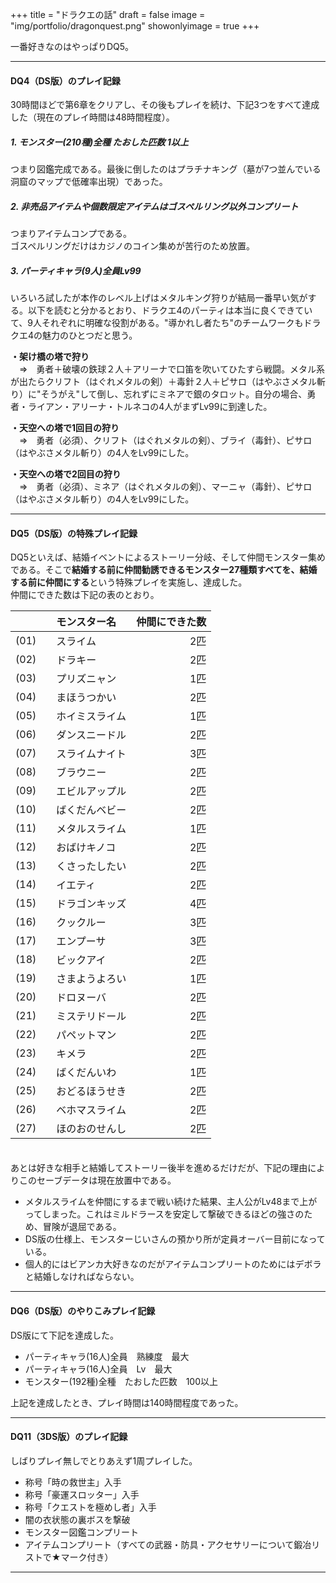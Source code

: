 +++
title = "ドラクエの話"
draft = false
image = "img/portfolio/dragonquest.png"
showonlyimage = true
+++

一番好きなのはやっぱりDQ5。
<!--more-->

***
#### DQ4（DS版）のプレイ記録

30時間ほどで第6章をクリアし、その後もプレイを続け、下記3つをすべて達成した（現在のプレイ時間は48時間程度）。

##### 1. モンスター(210種)全種 たおした匹数 1以上
つまり図鑑完成である。最後に倒したのはプラチナキング（墓が7つ並んでいる洞窟のマップで低確率出現）であった。

##### 2. 非売品アイテムや個数限定アイテムはゴスペルリング以外コンプリート
つまりアイテムコンプである。  
ゴスペルリングだけはカジノのコイン集めが苦行のため放置。

##### 3. パーティキャラ(9人)全員Lv99
いろいろ試したが本作のレベル上げはメタルキング狩りが結局一番早い気がする。以下を読むと分かるとおり、ドラクエ4のパーティは本当に良くできていて、9人それぞれに明確な役割がある。"導かれし者たち"のチームワークもドラクエ4の魅力のひとつだと思う。  
  
**・架け橋の塔で狩り**  
　⇒　勇者＋破壊の鉄球２人＋アリーナで口笛を吹いてひたすら戦闘。メタル系が出たらクリフト（はぐれメタルの剣）＋毒針２人＋ピサロ（はやぶさメタル斬り）に"そうがえ"して倒し、忘れずにミネアで銀のタロット。自分の場合、勇者・ライアン・アリーナ・トルネコの4人がまずLv99に到達した。  
  
**・天空への塔で1回目の狩り**  
　⇒　勇者（必須）、クリフト（はぐれメタルの剣）、ブライ（毒針）、ピサロ（はやぶさメタル斬り）の4人をLv99にした。  
  
**・天空への塔で2回目の狩り**  
　⇒　勇者（必須）、ミネア（はぐれメタルの剣）、マーニャ（毒針）、ピサロ（はやぶさメタル斬り）の4人をLv99にした。  

***
#### DQ5（DS版）の特殊プレイ記録

DQ5といえば、結婚イベントによるストーリー分岐、そして仲間モンスター集めである。そこで**結婚する前に仲間勧誘できるモンスター27種類すべてを、結婚する前に仲間にする**という特殊プレイを実施し、達成した。  
仲間にできた数は下記の表のとおり。

|  | モンスター名 | 仲間にできた数 |
|:-----------|:-----------|------------:|
| (01)　 | スライム       | 2匹 |
| (02)　 | ドラキー       | 2匹 |
| (03)　 | プリズニャン   | 1匹 |
| (04)　 | まほうつかい   | 2匹 |
| (05)　 | ホイミスライム | 1匹 |
| (06)　 | ダンスニードル | 2匹 |
| (07)　 | スライムナイト | 3匹 |
| (08)　 | ブラウニー     | 2匹 |
| (09)　 | エビルアップル | 2匹 |
| (10)　 | ばくだんベビー | 2匹 |
| (11)　 | メタルスライム | 1匹 |
| (12)　 | おばけキノコ   | 2匹 |
| (13)　 | くさったしたい | 2匹 |
| (14)　 | イエティ       | 2匹 |
| (15)　 | ドラゴンキッズ | 4匹 |
| (16)　 | クックルー     | 3匹 |
| (17)　 | エンプーサ     | 3匹 |
| (18)　 | ビックアイ     | 2匹 |
| (19)　 | さまようよろい | 1匹 |
| (20)　 | ドロヌーバ     | 2匹 |
| (21)　 | ミステリドール | 2匹 |
| (22)　 | パペットマン   | 2匹 |
| (23)　 | キメラ         | 2匹 |
| (24)　 | ばくだんいわ   | 1匹 |
| (25)　 | おどるほうせき | 2匹 |
| (26)　 | ベホマスライム | 2匹 |
| (27)　 | ほのおのせんし | 2匹 |

　  
あとは好きな相手と結婚してストーリー後半を進めるだけだが、下記の理由によりこのセーブデータは現在放置中である。
* メタルスライムを仲間にするまで戦い続けた結果、主人公がLv48まで上がってしまった。これはミルドラースを安定して撃破できるほどの強さのため、冒険が退屈である。
* DS版の仕様上、モンスターじいさんの預かり所が定員オーバー目前になっている。
* 個人的にはビアンカ大好きなのだがアイテムコンプリートのためにはデボラと結婚しなければならない。

***
#### DQ6（DS版）のやりこみプレイ記録

DS版にて下記を達成した。

* パーティキャラ(16人)全員　熟練度　最大
* パーティキャラ(16人)全員　Lv　最大
* モンスター(192種)全種　たおした匹数　100以上

上記を達成したとき、プレイ時間は140時間程度であった。

***
#### DQ11（3DS版）のプレイ記録

しばりプレイ無しでとりあえず1周プレイした。

* 称号「時の救世主」入手
* 称号「豪運スロッター」入手
* 称号「クエストを極めし者」入手
* 闇の衣状態の裏ボスを撃破
* モンスター図鑑コンプリート
* アイテムコンプリート（すべての武器・防具・アクセサリーについて鍛冶リストで★マーク付き）

***





















